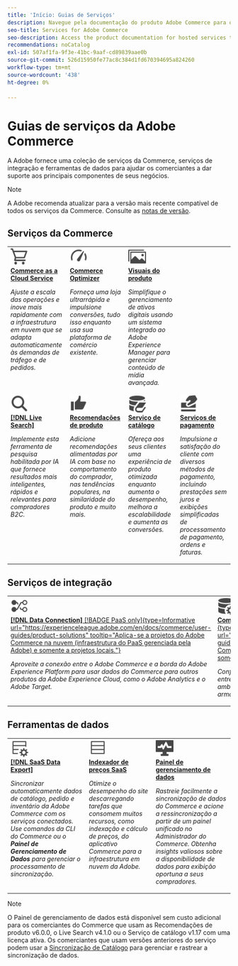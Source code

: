 ```yaml
---
title: 'Início: Guias de Serviços'
description: Navegue pela documentação do produto Adobe Commerce para obter os serviços SaaS da Commerce
seo-title: Services for Adobe Commerce
seo-description: Access the product documentation for hosted services that help Adobe Commerce merchants support key components of their business.
recommendations: noCatalog
exl-id: 507af1fa-9f3e-41bc-9aaf-cd89839aae0b
source-git-commit: 526d15950fe77ac8c384d1fd670394695a824260
workflow-type: tm+mt
source-wordcount: '438'
ht-degree: 0%

---
```


# Guias de serviços da Adobe Commerce

A Adobe fornece uma coleção de serviços da Commerce, serviços de integração e ferramentas de dados para ajudar os comerciantes a dar suporte aos principais componentes de seus negócios.

>[!NOTE]
>
>A Adobe recomenda atualizar para a versão mais recente compatível de todos os serviços da Commerce. Consulte as [notas de versão](release-notes-all.md).

## Serviços da Commerce

<table style="table-layout:fixed">
<tr style="border: 0;">
   <td valign="top">
      <a href="../cloud-service/overview.md">
      <img alt="Nuvem" src="../assets/icons/shopping-cart.svg" width="40">
      </a>
      <div>
         <a href="../cloud-service/overview.md">
         <strong>Commerce as a Cloud Service</strong>
         </a>
      </div>
      <p>
         <em>Ajuste a escala das operações e inove mais rapidamente com a infraestrutura em nuvem que se adapta automaticamente às demandas de tráfego e de pedidos.</em>
      </p>
   </td>
   <td valign="top">
      <a href="../optimizer/overview.md">
      <img alt="Otimizar" src="../assets/icons/gauge4.svg" width="40">
      </a>
      <div>
         <a href="../optimizer/overview.md">
         <strong>Commerce Optimizer</strong>
         </a>
      </div>
      <p>
         <em>Forneça uma loja ultrarrápida e impulsione conversões, tudo isso enquanto usa sua plataforma de comércio existente.</em>
      </p>
   </td>
   <td valign="top">
      <a href="../product-visuals/overview.md">
      <img alt="Visual" src="../assets/icons/images.svg" width="40">
      </a>
      <div>
         <a href="../product-visuals/overview.md">
         <strong>Visuais do produto</strong>
         </a>
      </div>
      <p>
         <em>Simplifique o gerenciamento de ativos digitais usando um sistema integrado ao Adobe Experience Manager para gerenciar conteúdo de mídia avançada.</em>
      </p>
   </td>
   <td valign="top">
      <!-- Empty cell to maintain table structure -->
   </td>
</tr>
<tr style="border: 0;">
   <td valign="top">
      <a href="../live-search/overview.md">
      <img alt="Pesquisar" src="../assets/icons/Magnify.svg" width="40">
      </a>
      <div>
         <a href="../live-search/overview.md">
         <strong>[!DNL Live Search]</strong>
         </a>
      </div>
      <p>
         <em>Implemente esta ferramenta de pesquisa habilitada por IA que fornece resultados mais inteligentes, rápidos e relevantes para compradores B2C.</em>
      </p>
   </td>
   <td valign="top">
      <a href="../product-recommendations/overview.md">
      <img alt="ThumbsUp" src="../assets/icons/ThumbUp.svg" width="40">
      </a>
      <div>
         <a href="../product-recommendations/overview.md">
         <strong>Recomendações de produto</strong>
         </a>
      </div>
      <p>
         <em>Adicione recomendações alimentadas por IA com base no comportamento do comprador, nas tendências populares, na similaridade do produto e muito mais.</em>
      </p>
   </td>
   <td valign="top">
      <a href="../catalog-service/overview.md">
      <img alt="Dados do catálogo para serviços conectados" src="../assets/icons/DataBook.svg" width="40">
      </a>
      <div>
         <a href="../catalog-service/overview.md">
         <strong>Serviço de catálogo</strong>
         </a>
      </div>
      <p>
         <em>Ofereça aos seus clientes uma experiência de produto otimizada enquanto aumenta o desempenho, melhora a escalabilidade e aumenta as conversões.</em>
      </p>
   </td>
   <td valign="top">
      <a href="../payment-services/guide-overview.md">
      <img alt="Pagamentos com cartão de crédito" src="../assets/icons/CreditCard.svg" width="40">
      </a>
      <div>
         <a href="../payment-services/guide-overview.md">
         <strong>Serviços de pagamento</strong>
         </a>
      </div>
      <p>
         <em>Impulsione a satisfação do cliente com diversos métodos de pagamento, incluindo prestações sem juros e exibições simplificadas de processamento de pagamento, ordens e faturas.</em>
      </p>
   </td>
</tr>
</table>

## Serviços de integração

<table style="table-layout:fixed">
<tr style="border: 0;">
   <td valign="top">
      <a href="../data-connection/overview.md">
      <img alt="Transferir dados para a plataforma" src="../assets/icons/TransferToPlatform.svg" width="40">
      </a>
      <div>
         <a href="../data-connection/overview.md">
         <strong>[!DNL Data Connection]</strong> [!BADGE PaaS only]{type=Informative url="https://experienceleague.adobe.com/en/docs/commerce/user-guides/product-solutions" tooltip="Aplica-se a projetos do Adobe Commerce na nuvem (infraestrutura do PaaS gerenciada pela Adobe) e somente a projetos locais."}
         </a>
      </div>
      <p>
         <em>Aproveite a conexão entre o Adobe Commerce e a borda do Adobe Experience Platform para usar dados do Commerce para outros produtos da Adobe Experience Cloud, como o Adobe Analytics e o Adobe Target.</em>
      </p>
   </td>
   <td valign="top">
      <a href="../landing/saas.md">
      <img alt="ThumbsUp" src="../assets/icons/DataSetting.svg" width="40">
      </a>
      <div>
          <a href="../landing/saas.md">
         <strong>Commerce Services Connector</strong> [!BADGE PaaS only]{type=Informative url="https://experienceleague.adobe.com/en/docs/commerce/user-guides/product-solutions" tooltip="Aplica-se a projetos do Adobe Commerce na Nuvem (infraestrutura PaaS gerenciada pela Adobe) e somente a projetos locais."}
         </a>
      </div>
      <p>
         <em>Configure a autenticação para habilitar a comunicação segura entre o Adobe Commerce e os serviços conectados. Para cada ambiente, especifique a ID de espaço de dados para o armazenamento de dados dos serviços Commerce.</em>
      </p>
   </td>
</tr>
</table>

## Ferramentas de dados

<table style="table-layout:fixed">
<tr style="border: 0;">
   <td valign="top">
       <a href="../data-export/overview.md">
      <img alt="Gerenciamento de feed de exportação de dados SaaS" src="../assets/icons/FeedManagement.svg" width="40">
      </a>
      <div>
         <a href="../data-export/overview.md">
         <strong>[!DNL SaaS Data Export]</strong>
         </a>
      </div>
      <p>
         <em>Sincronizar automaticamente dados de catálogo, pedido e inventário da Adobe Commerce com os serviços conectados. Use comandos da CLI do Commerce ou o <strong>Painel de Gerenciamento de Dados</strong> para gerenciar o processamento de sincronização.</em>
      </p>
   </td>
   <td valign="top">
      <a href="../price-index/price-indexing.md">
      <img alt="Feed de preços do produto" src="../assets/icons/Feed.svg" width="40">
      </a>
      <div>
          <a href="../price-index/price-indexing.md">
         <strong>Indexador de preços SaaS</strong>
         </a>
      </div>
      <p>
         <em>Otimize o desempenho do site descarregando tarefas que consomem muitos recursos, como indexação e cálculo de preços, do aplicativo Commerce para a infraestrutura em nuvem da Adobe.</em>
      </p>
   </td>
   <td valign="top">
      <a href="https://experienceleague.adobe.com/en/docs/commerce-admin/systems/data-transfer/data-dashboard" target="_blank">
      <img alt="Monitorar sincronização de dados" src="../assets/icons/Monitoring.svg" width="40">
      </a>
      <div>
          <a href="https://experienceleague.adobe.com/en/docs/commerce-admin/systems/data-transfer/data-dashboard" target="_blank">
         <strong>Painel de gerenciamento de dados</strong>
         </a>
      </div>
      <p>
         <em>Rastreie facilmente a sincronização de dados do Commerce e acione a ressincronização a partir de um painel unificado no Administrador do Commerce. Obtenha insights valiosos sobre a disponibilidade de dados para exibição oportuna a seus compradores.</em>
      </p>
   </td>
</table>

>[!NOTE]
>
>O Painel de gerenciamento de dados está disponível sem custo adicional para os comerciantes do Commerce que usam as Recomendações de produto v6.0.0, o Live Search v4.1.0 ou o Serviço de catálogo v1.17 com uma licença ativa. Os comerciantes que usam versões anteriores do serviço podem usar a [Sincronização de Catálogo](../landing/catalog-sync.md) para gerenciar e rastrear a sincronização de dados.
